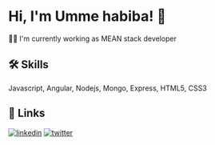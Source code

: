 
# Hi, I'm Umme habiba! 👋

👩‍💻 I'm currently working as MEAN stack developer

## 🛠 Skills
Javascript, Angular, Nodejs, Mongo, Express, HTML5, CSS3

## 🔗 Links
[![linkedin](https://img.shields.io/badge/linkedin-0A66C2?style=for-the-badge&logo=linkedin&logoColor=white)](https://www.linkedin.com/in/ummeqadri/)
[![twitter](https://img.shields.io/badge/twitter-1DA1F2?style=for-the-badge&logo=twitter&logoColor=white)](https://twitter.com/coder_habiba)



